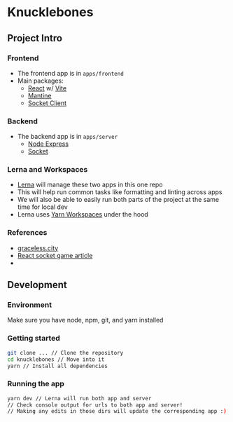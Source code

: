 # Knucklebones

## Project Intro
### Frontend
* The frontend app is in `apps/frontend`
* Main packages:
  * [React](https://react.dev/reference/react) w/ [Vite](https://vitejs.dev/guide/)
  * [Mantine](https://mantine.dev/)
  * [Socket Client](https://socket.io/)

### Backend
* The backend app is in `apps/server`
  * [Node Express](https://expressjs.com/)
  * [Socket](https://socket.io/)

### Lerna and Workspaces
* [Lerna](https://lerna.js.org/docs/getting-started) will manage these two apps in this one repo
 * This will help run common tasks like formatting and linting across apps
 * We will also be able to easily run both parts of the project at the same time for local dev
 * Lerna uses [Yarn Workspaces](https://yarnpkg.com/features/workspaces) under the hood

### References
* [graceless.city](https://medium.com/@nikpundik/create-a-multiplayer-game-with-react-and-socket-io-eef36f06ba7d)
* [React socket game article](https://medium.com/swlh/socket-io-games-the-right-way-using-nodejs-and-react-not-a-chat-app-part-1-e7a49d2f3f51)
* 

## Development
### Environment
Make sure you have node, npm, git, and yarn installed

### Getting started
```bash
git clone ... // Clone the repository
cd knucklebones // Move into it
yarn // Install all dependencies
```
### Running the app
```bash
yarn dev // Lerna will run both app and server
// Check console output for urls to both app and server!
// Making any edits in those dirs will update the corresponding app :)
```




